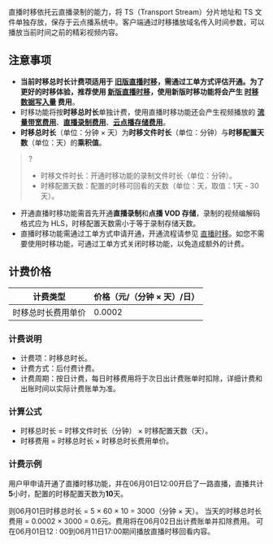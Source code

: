 直播时移依托云直播录制的能力，将 TS（Transport Stream）分片地址和 TS 文件单独存放，保存于云点播系统中。客户端通过时移播放域名传入时间参数，可以播放当前时间之前的精彩视频内容。

## 注意事项

- **当前时移总时长计费项适用于 [旧版直播时移](https://cloud.tencent.com/document/product/267/32742)，需通过工单方式评估开通。为了更好的时移体验，推荐使用 [新版直播时移](https://cloud.tencent.com/document/product/267/85686)，使用新版时移功能将会产生 [时移数据写入量](https://cloud.tencent.com/document/product/267/85685) 费用**。
- 时移功能将按**时移总时长**单独计费，使用直播时移功能还会产生视频播放的 [**流量带宽费用**](https://cloud.tencent.com/document/product/266/2838)、[**直播录制费用**](https://cloud.tencent.com/document/product/267/52708)、[**云点播存储费用**](https://cloud.tencent.com/document/product/266/2838)。
- **时移总时长**（单位：分钟 × 天）为**时移文件时长**（单位：分钟）与**时移配置天数**（单位：天）的**乘积值**。
>?
>- 时移文件时长：开通时移功能的录制文件时长（单位：分钟）。
>- 时移配置天数：配置的时移可回看的天数（单位：天，取值：1天 - 30天）。
- 开通直播时移功能需首先开通**直播录制**和**点播 VOD 存储**，录制的视频编解码格式应为 HLS，时移配置天数需小于等于录制存储天数。
- 直播时移功能需通过工单方式申请开通，开通流程请参见 [直播时移](https://cloud.tencent.com/document/product/267/32742)。如您不需要使用时移功能，可通过工单方式关闭时移功能，以免造成额外的计费。



[](id:price)
## 计费价格

| 计费类型     | 价格（元/（分钟 × 天）/日） |
| ------------ | ---------------- |
| 时移总时长费用单价 |  0.0002             |

### 计费说明

- 计费项：时移总时长。
- 计费方式：后付费计费。
- 计费周期：按日计费，每日时移费用将于次日出计费账单时扣除，详细计费和出账时间以实际计费账单为准。


### 计算公式

- 时移总时长 = 时移文件时长（分钟） × 时移配置天数（天）。
- 时移费用 = 时移总时长 × 时移总时长费用单价。


### 计费示例

用户甲申请开通了直播时移功能，并在06月01日12:00开启了一路直播，直播共计**5**小时，配置的时移配置天数为**10**天。


则06月01日时移总时长 = 5 × 60 × 10 = 3000（分钟 × 天）。
当天的时移总时长费用 = 0.0002 × 3000 = 0.6元。费用将在06月02日出计费账单并扣除费用。
可在06月01日12 : 00到06月11日17:00期间播放直播时移回看内容。
